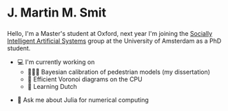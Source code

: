 <h1 align="left">J. Martin M. Smit</h1>
<h3 align="center"></h3>
Hello, I'm a Master's student at Oxford, next year I'm joining the
<a href="https://ivi.uva.nl/research/socially-intelligent-artificial-systems-group.html">Socially Intelligent Artificial Systems</a> group at the University of Amsterdam as a PhD student.


* 💻 I'm currently working on
  * 🚶🏿‍♂️ Bayesian calibration of pedestrian models (my dissertation) 
  * 🔺 Efficient Voronoi diagrams on the CPU
  * 📙 Learning Dutch

- 💬 Ask me about Julia for numerical computing

<!-- - 📫 How to reach me **miguelraz@gmail.com** -->

<!-- - ⚡ Fun fact **I am not terrible at handstands, amateur hummus sommelier** -->

<!-- - 🎥 You can watch some of my not-at-all-edited [video tutorials](https://www.youtube.com/channel/UC840v4b_71e78fmPHiCPQVg/videos) or my livecoding fails on my [twitch.tv livestream channel](twitch.tv/BrainRPG) -->
